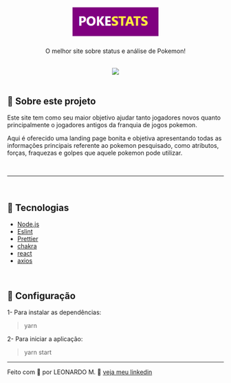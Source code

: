 <h1 align="center">
  <img alt="Logo" src="./public/logo.png" width="200px">
</h1>

<p align="center">O melhor site sobre status e análise de Pokemon!</p>

<br>
<div align="center" >
  <img src="./public/site_preview.gif"height="325">
</div>
<br>

## 📄 **Sobre este projeto**

Este site tem como seu maior objetivo ajudar tanto jogadores novos quanto principalmente o jogadores antigos da franquia de jogos pokemon.

Aqui é oferecido uma landing page bonita e objetiva apresentando todas as informações principais referente ao pokemon pesquisado, como atributos, forças, fraquezas e golpes que aquele pokemon pode utilizar.

<br>


---
<br>


## 🚀 Tecnologias

- [Node.js](https://nodejs.org/en/)
- [Eslint](https://eslint.org/)
- [Prettier](https://prettier.io/)
- [chakra](https://chakra-ui.com/)
- [react](https://pt-br.reactjs.org/)
- [axios](https://github.com/axios/axios)

<br>

## 🔨 Configuração

1- Para instalar as dependências:
> yarn

2- Para iniciar a aplicação:
> yarn start


---

Feito com 💜 por LEONARDO M. 👋 [veja meu linkedin](https://www.linkedin.com/in/leonardo-muniz-a39984144/)
<br>

